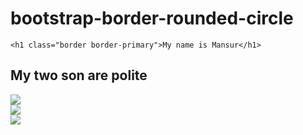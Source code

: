 # bootstrap-border-rounded-circle
 <!DOCTYPE html>
<html lang="en">
<head>
  <title>Bootstrap 4 Example</title>
  <meta charset="utf-8">
  <meta name="viewport" content="width=device-width, initial-scale=1">
  <link rel="stylesheet" href="https://maxcdn.bootstrapcdn.com/bootstrap/4.5.2/css/bootstrap.min.css">
  <style>
  	
  </style>
  <title>Grid Layout</title>
</head>
<body> 
	<div class="container">
  <div class="bg-dark text-white p-3" >

    <h1 class="border border-primary">My name is Mansur</h1>
  </div>
  <div class="bg-warning text-white p-3 m-3">
    <h2 class="border border-info rounded-left">My two son are polite</h2>
  </div>
  <div class="container">
    <img class="border border-success rounded-circle" src="D:\New image1\img_v11.jpg">
    </div>
     <div class="container">
    <img class="img-fluid border-success rounded-thumnail" src="D:\New image1\img_v11.jpg">
    </div>
     <div class="bg-primary text-white p-lg-5">
    <img class="d-block m-auto img-thumbnail border rounded-circle" src="C:\Users\hp\Desktop\img_42.jpg.lnk">
    </div>
  </div>
 <script src="https://ajax.googleapis.com/ajax/libs/jquery/3.5.1/jquery.min.js"></script>
  <script src="https://cdnjs.cloudflare.com/ajax/libs/popper.js/1.16.0/umd/popper.min.js"></script>
  <script src="https://maxcdn.bootstrapcdn.com/bootstrap/4.5.2/js/bootstrap.min.js"></script>
</body>
</html> 
